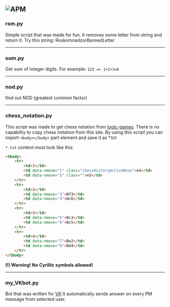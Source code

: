 ## ![APM](https://img.shields.io/badge/python-2.7-green?style=flat-square)

### rsm.py

Simple script that was made for fun. It removes some letter from string and return it. 
Try this string: RoskomnadzorBannedLetter

---
### sum.py
Get sum of integer digits. For example:
`123 => 1+2+3=6`

---
### nod.py
find out NOD (greatest common factor)

---

### chess_notation.py

This script was made to get chess notation from [logic-games](https://logic-games.spb.ru/chess/). 
There is no capability to copy chess notation from this site. By using this script you can 
import ` <body></body> ` part element and save it as *.txt

`*.txt` content must look like this:

```html
<tbody>
	<tr>
		<td>1</td>
		<td data-nmove="1" class="chessHistoryActiveMove">e4</td>
		<td data-nmove="2" class="">e5</td>
	</tr>
	<tr>
		<td>2</td>
		<td data-nmove="3">Nf3</td>
		<td data-nmove="4">Nc6</td>
	</tr>
	<tr>
		<td>3</td>
		<td data-nmove="5">Nc3</td>
		<td data-nmove="6">Bc5</td>
	</tr>
	<tr>
		<td>4</td>
		<td data-nmove="7">Be2</td>
		<td data-nmove="8">Nd4</td>
	</tr>
</tbody>
```

**(!) Warning! No Cyrillic symbols allowed!**

---

### my_VKbot.py

Bot that was written for [VK](https://vk.com)
It automatically sends answer on every PM message from selected user.
